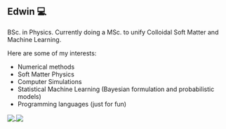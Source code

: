 ## Edwin :computer:

BSc. in Physics. Currently doing a MSc. to unify Colloidal Soft Matter and Machine Learning.

Here are some of my interests:

- Numerical methods
- Soft Matter Physics
- Computer Simulations
- Statistical Machine Learning (Bayesian formulation and probabilistic models)
- Programming languages (just for fun)

<a href="#">
  <img align="center" src="https://github-readme-stats.vercel.app/api/top-langs/?username=edwinb-ai&theme=radical&show_icons=true&count_private=true&hide_border=true&langs_count=5&hide=html,jupyter" />
</a>
<a href="#">
  <img align="center" src="https://github-readme-stats.vercel.app/api?username=edwinb-ai&theme=radical&show_icons=true&count_private=true&hide_border=true" />
</a>